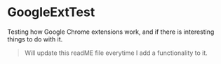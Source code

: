 # GoogleExtTest
 Testing how Google Chrome extensions work, and if there is interesting things to do with it.

> Will update this readME file everytime I add a functionality to it.

